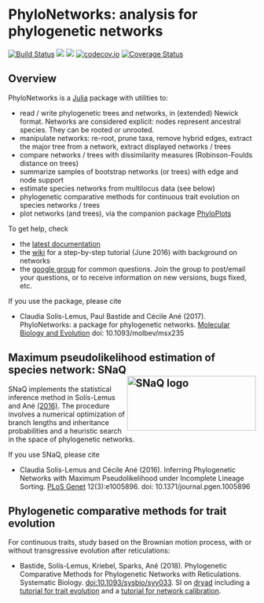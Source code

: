# PhyloNetworks: analysis for phylogenetic networks

[![Build Status](https://travis-ci.org/crsl4/PhyloNetworks.jl.svg)](https://travis-ci.org/crsl4/PhyloNetworks.jl)
[![](https://img.shields.io/badge/docs-stable-blue.svg)](https://crsl4.github.io/PhyloNetworks.jl/stable)
[![](https://img.shields.io/badge/docs-latest-blue.svg)](https://crsl4.github.io/PhyloNetworks.jl/latest)
[![codecov.io](http://codecov.io/github/crsl4/PhyloNetworks.jl/coverage.svg?branch=master)](http://codecov.io/github/crsl4/PhyloNetworks.jl?branch=master)
[![Coverage Status](https://coveralls.io/repos/crsl4/PhyloNetworks.jl/badge.svg?branch=master&service=github)](https://coveralls.io/github/crsl4/PhyloNetworks?branch=master)

## Overview

PhyloNetworks is a [Julia](http://julialang.org) package with utilities to:
- read / write phylogenetic trees and networks,
  in (extended) Newick format.
  Networks are considered explicit: nodes represent ancestral species.
  They can be rooted or unrooted.
- manipulate networks: re-root, prune taxa, remove hybrid edges,
  extract the major tree from a network, extract displayed networks / trees
- compare networks / trees with dissimilarity measures
  (Robinson-Foulds distance on trees)
- summarize samples of bootstrap networks (or trees)
  with edge and node support
- estimate species networks from multilocus data (see below)
- phylogenetic comparative methods for continuous trait evolution
  on species networks / trees
- plot networks (and trees), via the companion package
  [PhyloPlots](https://github.com/cecileane/PhyloPlots.jl)

To get help, check

- the [latest documentation](https://crsl4.github.io/PhyloNetworks.jl/latest)
- the [wiki](https://github.com/crsl4/PhyloNetworks.jl/wiki) for a step-by-step tutorial
  (June 2016) with background on networks
- the [google group](https://groups.google.com/forum/#!forum/phylonetworks-users)
  for common questions. Join the group to post/email your questions,
  or to receive information on new versions, bugs fixed, etc.

If you use the package, please cite

- Claudia Sol&iacute;s-Lemus, Paul Bastide and C&eacute;cile An&eacute; (2017). PhyloNetworks: a package for phylogenetic networks. [Molecular Biology and Evolution](https://academic.oup.com/mbe/article/doi/10.1093/molbev/msx235/4103410/PhyloNetworks-a-package-for-phylogenetic-networks?guestAccessKey=230afceb-df28-4160-832d-aa7c73f86369) doi: 10.1093/molbev/msx235

## Maximum pseudolikelihood estimation of species network: SNaQ <img src="http://pages.stat.wisc.edu/~claudia/Images/snaq.png" align=right title="SNaQ logo" width=262.5 height=111>
<!-- ![SNaQ logo](http://pages.stat.wisc.edu/~claudia/Images/snaq.png)
original size: 525px × 222px-->

SNaQ implements the statistical inference method in Sol&iacute;s-Lemus and An&eacute;
[(2016)](http://journals.plos.org/plosgenetics/article?id=10.1371/journal.pgen.1005896).
The procedure involves a
numerical optimization of branch lengths and inheritance probabilities
and a heuristic search in the space of phylogenetic
networks.

If you use SNaQ, please cite

- Claudia Sol&iacute;s-Lemus and C&eacute;cile An&eacute; (2016).
  Inferring Phylogenetic Networks with Maximum Pseudolikelihood under Incomplete Lineage Sorting.
  [PLoS Genet](http://journals.plos.org/plosgenetics/article?id=10.1371/journal.pgen.1005896)
  12(3):e1005896. doi: 10.1371/journal.pgen.1005896

## Phylogenetic comparative methods for trait evolution

For continuous traits, study based on the Brownian motion process,
with or without transgressive evolution after reticulations:

- Bastide, Solís-Lemus, Kriebel, Sparks, Ané (2018).
  Phylogenetic Comparative Methods for Phylogenetic Networks with Reticulations.
  Systematic Biology.
  [doi:10.1093/sysbio/syy033](https://doi.org/10.1093/sysbio/syy033).
  SI on [dryad](http://dx.doi.org/10.5061/dryad.nt2g6)
  including a [tutorial for trait evolution](https://datadryad.org/bitstream/handle/10255/dryad.177752/xiphophorus_PCM_analysis.html?sequence=1)
  and a [tutorial for network calibration](https://datadryad.org/bitstream/handle/10255/dryad.177754/xiphophorus_networks_calibration.html?sequence=1).
  